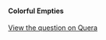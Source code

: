 #### Colorful Empties

[View the question on Quera](https://quera.org/problemset/21220?tab=description)
